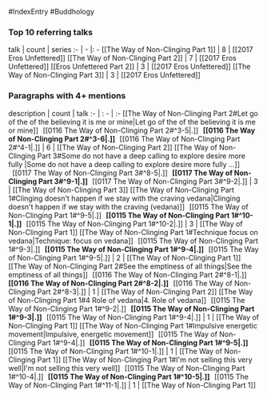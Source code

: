 #IndexEntry #Buddhology

### Top 10 referring talks
talk | count | series
:- | - |: -
[[The Way of Non-Clinging Part 1]] | 8 | [[2017 Eros Unfettered]]
[[The Way of Non-Clinging Part 2]] | 7 | [[2017 Eros Unfettered]]
[[Eros Unfettered Part 2]] | 3 | [[2017 Eros Unfettered]]
[[The Way of Non-Clinging Part 3]] | 3 | [[2017 Eros Unfettered]]

### Paragraphs with 4+ mentions
description | count | talk
:- | : - | :-
[[The Way of Non-Clinging Part 2#Let go of the of the believing it is me or mine\|Let go of the of the believing it is me or mine]] &nbsp;&nbsp;[[0116 The Way of Non-Clinging Part 2#^3-5\|.]] &nbsp; **[[0116 The Way of Non-Clinging Part 2#^3-6\|.]]** &nbsp; [[0116 The Way of Non-Clinging Part 2#^4-1\|.]] | 6 | [[The Way of Non-Clinging Part 2]]
[[The Way of Non-Clinging Part 3#Some do not have a deep calling to explore desire more fully \|Some do not have a deep calling to explore desire more fully ...]] &nbsp;&nbsp;[[0117 The Way of Non-Clinging Part 3#^8-5\|.]] &nbsp; **[[0117 The Way of Non-Clinging Part 3#^9-1\|.]]** &nbsp; [[0117 The Way of Non-Clinging Part 3#^9-2\|.]] | 3 | [[The Way of Non-Clinging Part 3]]
[[The Way of Non-Clinging Part 1#Clinging doesn't happen if we stay with the craving vedana\|Clinging doesn't happen if we stay with the craving (vedana)]] &nbsp;&nbsp;[[0115 The Way of Non-Clinging Part 1#^9-5\|.]] &nbsp; **[[0115 The Way of Non-Clinging Part 1#^10-1\|.]]** &nbsp; [[0115 The Way of Non-Clinging Part 1#^10-2\|.]] | 3 | [[The Way of Non-Clinging Part 1]]
[[The Way of Non-Clinging Part 1#Technique focus on vedana\|Technique: focus on vedana]] &nbsp;&nbsp;[[0115 The Way of Non-Clinging Part 1#^9-3\|.]] &nbsp; **[[0115 The Way of Non-Clinging Part 1#^9-4\|.]]** &nbsp; [[0115 The Way of Non-Clinging Part 1#^9-5\|.]] | 2 | [[The Way of Non-Clinging Part 1]]
[[The Way of Non-Clinging Part 2#See the emptiness of all things\|See the emptiness of all things]] &nbsp;&nbsp;[[0116 The Way of Non-Clinging Part 2#^8-1\|.]] &nbsp; **[[0116 The Way of Non-Clinging Part 2#^8-2\|.]]** &nbsp; [[0116 The Way of Non-Clinging Part 2#^8-3\|.]] | 1 | [[The Way of Non-Clinging Part 2]]
[[The Way of Non-Clinging Part 1#4 Role of vedana\|4. Role of vedana]] &nbsp;&nbsp;[[0115 The Way of Non-Clinging Part 1#^9-2\|.]] &nbsp; **[[0115 The Way of Non-Clinging Part 1#^9-3\|.]]** &nbsp; [[0115 The Way of Non-Clinging Part 1#^9-4\|.]] | 1 | [[The Way of Non-Clinging Part 1]]
[[The Way of Non-Clinging Part 1#Impulsive energetic movement\|Impulsive, energetic movement]] &nbsp;&nbsp;[[0115 The Way of Non-Clinging Part 1#^9-4\|.]] &nbsp; **[[0115 The Way of Non-Clinging Part 1#^9-5\|.]]** &nbsp; [[0115 The Way of Non-Clinging Part 1#^10-1\|.]] | 1 | [[The Way of Non-Clinging Part 1]]
[[The Way of Non-Clinging Part 1#I'm not selling this very well\|I'm not selling this very well]] &nbsp;&nbsp;[[0115 The Way of Non-Clinging Part 1#^10-4\|.]] &nbsp; **[[0115 The Way of Non-Clinging Part 1#^10-5\|.]]** &nbsp; [[0115 The Way of Non-Clinging Part 1#^11-1\|.]] | 1 | [[The Way of Non-Clinging Part 1]]

